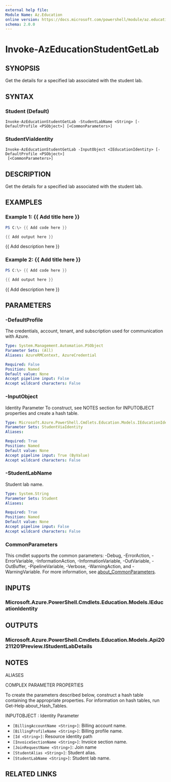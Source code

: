 ```yaml
---
external help file:
Module Name: Az.Education
online version: https://docs.microsoft.com/powershell/module/az.education/invoke-azeducationstudentgetlab
schema: 2.0.0
---
```


# Invoke-AzEducationStudentGetLab

## SYNOPSIS
Get the details for a specified lab associated with the student lab.

## SYNTAX

### Student (Default)
```
Invoke-AzEducationStudentGetLab -StudentLabName <String> [-DefaultProfile <PSObject>] [<CommonParameters>]
```

### StudentViaIdentity
```
Invoke-AzEducationStudentGetLab -InputObject <IEducationIdentity> [-DefaultProfile <PSObject>]
 [<CommonParameters>]
```

## DESCRIPTION
Get the details for a specified lab associated with the student lab.

## EXAMPLES

### Example 1: {{ Add title here }}
```powershell
PS C:\> {{ Add code here }}

{{ Add output here }}
```

{{ Add description here }}

### Example 2: {{ Add title here }}
```powershell
PS C:\> {{ Add code here }}

{{ Add output here }}
```

{{ Add description here }}

## PARAMETERS

### -DefaultProfile
The credentials, account, tenant, and subscription used for communication with Azure.

```yaml
Type: System.Management.Automation.PSObject
Parameter Sets: (All)
Aliases: AzureRMContext, AzureCredential

Required: False
Position: Named
Default value: None
Accept pipeline input: False
Accept wildcard characters: False
```

### -InputObject
Identity Parameter
To construct, see NOTES section for INPUTOBJECT properties and create a hash table.

```yaml
Type: Microsoft.Azure.PowerShell.Cmdlets.Education.Models.IEducationIdentity
Parameter Sets: StudentViaIdentity
Aliases:

Required: True
Position: Named
Default value: None
Accept pipeline input: True (ByValue)
Accept wildcard characters: False
```

### -StudentLabName
Student lab name.

```yaml
Type: System.String
Parameter Sets: Student
Aliases:

Required: True
Position: Named
Default value: None
Accept pipeline input: False
Accept wildcard characters: False
```

### CommonParameters
This cmdlet supports the common parameters: -Debug, -ErrorAction, -ErrorVariable, -InformationAction, -InformationVariable, -OutVariable, -OutBuffer, -PipelineVariable, -Verbose, -WarningAction, and -WarningVariable. For more information, see [about_CommonParameters](http://go.microsoft.com/fwlink/?LinkID=113216).

## INPUTS

### Microsoft.Azure.PowerShell.Cmdlets.Education.Models.IEducationIdentity

## OUTPUTS

### Microsoft.Azure.PowerShell.Cmdlets.Education.Models.Api20211201Preview.IStudentLabDetails

## NOTES

ALIASES

COMPLEX PARAMETER PROPERTIES

To create the parameters described below, construct a hash table containing the appropriate properties. For information on hash tables, run Get-Help about_Hash_Tables.


INPUTOBJECT <IEducationIdentity>: Identity Parameter
  - `[BillingAccountName <String>]`: Billing account name.
  - `[BillingProfileName <String>]`: Billing profile name.
  - `[Id <String>]`: Resource identity path
  - `[InvoiceSectionName <String>]`: Invoice section name.
  - `[JoinRequestName <String>]`: Join name
  - `[StudentAlias <String>]`: Student alias.
  - `[StudentLabName <String>]`: Student lab name.

## RELATED LINKS

